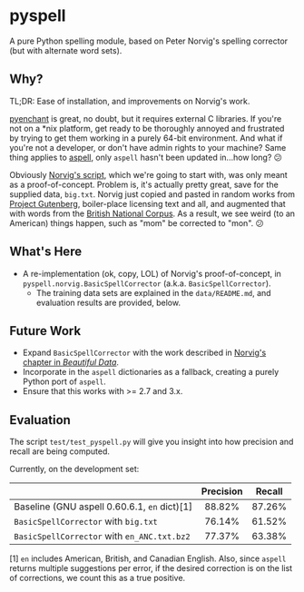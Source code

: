 pyspell
=======

A pure Python spelling module, based on Peter Norvig's spelling corrector (but with alternate word sets).

## Why?

TL;DR: Ease of installation, and improvements on Norvig's work.

[pyenchant](http://pythonhosted.org/pyenchant/) is great, no doubt, but it requires external C libraries.  If you're not on a *nix platform, get ready to be thoroughly annoyed and frustrated by trying to get them working in a purely 64-bit environment.  And what if you're not a developer, or don't have admin rights to your machine?  Same thing applies to [aspell](http://aspell.net/), only `aspell` hasn't been updated in...how long? :confused:

Obviously [Norvig's script](http://norvig.com/spell-correct.html), which we're going to start with, was only meant as a proof-of-concept.  Problem is, it's actually pretty great, save for the supplied data, `big.txt`.  Norvig just copied and pasted in random works from [Project Gutenberg](https://www.gutenberg.org/), boiler-place licensing text and all, and augmented that with words from the [British National Corpus](http://www.natcorp.ox.ac.uk/).  As a result, we see weird (to an American) things happen, such as "mom" be corrected to "mon". :confused:

## What's Here

* A re-implementation (ok, copy, LOL) of Norvig's proof-of-concept, in `pyspell.norvig.BasicSpellCorrector` (a.k.a. `BasicSpellCorrector`).
    - The training data sets are explained in the `data/README.md`, and evaluation results are provided, below.

## Future Work

* Expand `BasicSpellCorrector` with the work described in [Norvig's chapter in _Beautiful Data_](http://norvig.com/ngrams/).
* Incorporate in the `aspell` dictionaries as a fallback, creating a purely Python port of `aspell`.
* Ensure that this works with >= 2.7 and 3.x.

## Evaluation

The script `test/test_pyspell.py` will give you insight into how precision and recall are being computed.

Currently, on the development set:

|                                              | Precision | Recall |
|----------------------------------------------|:---------:|:------:|
| Baseline (GNU aspell 0.60.6.1, `en` dict)[1] |    88.82% | 87.26% |
| `BasicSpellCorrector` with `big.txt`         |    76.14% | 61.52% |
| `BasicSpellCorrector` with `en_ANC.txt.bz2`  |    77.37% | 63.38% |

[1] `en` includes American, British, and Canadian English.  Also, since `aspell` returns multiple suggestions per error, if the desired correction is on the list of corrections, we count this as a true positive.

